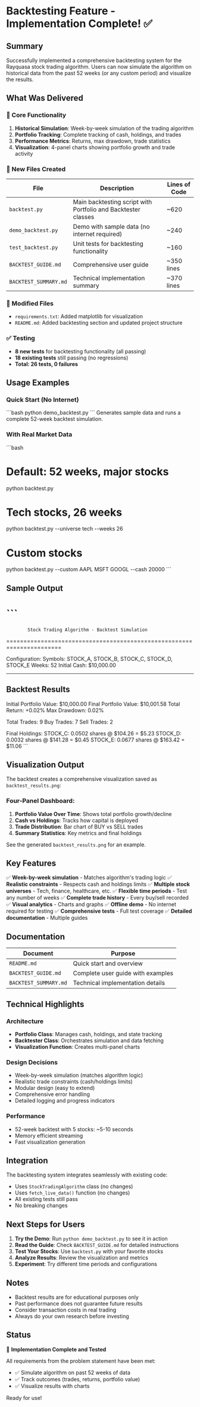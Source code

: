 # Backtesting Feature - Implementation Complete! ✅

## Summary

Successfully implemented a comprehensive backtesting system for the Rayquasa stock trading algorithm. Users can now simulate the algorithm on historical data from the past 52 weeks (or any custom period) and visualize the results.

## What Was Delivered

### 🎯 Core Functionality
1. **Historical Simulation**: Week-by-week simulation of the trading algorithm
2. **Portfolio Tracking**: Complete tracking of cash, holdings, and trades
3. **Performance Metrics**: Returns, max drawdown, trade statistics
4. **Visualization**: 4-panel charts showing portfolio growth and trade activity

### 📁 New Files Created

| File | Description | Lines of Code |
|------|-------------|---------------|
| `backtest.py` | Main backtesting script with Portfolio and Backtester classes | ~620 |
| `demo_backtest.py` | Demo with sample data (no internet required) | ~240 |
| `test_backtest.py` | Unit tests for backtesting functionality | ~160 |
| `BACKTEST_GUIDE.md` | Comprehensive user guide | ~350 lines |
| `BACKTEST_SUMMARY.md` | Technical implementation summary | ~370 lines |

### 🔧 Modified Files
- `requirements.txt`: Added matplotlib for visualization
- `README.md`: Added backtesting section and updated project structure

### ✅ Testing
- **8 new tests** for backtesting functionality (all passing)
- **18 existing tests** still passing (no regressions)
- **Total: 26 tests, 0 failures**

## Usage Examples

### Quick Start (No Internet)
\`\`\`bash
python demo_backtest.py
\`\`\`
Generates sample data and runs a complete 52-week backtest simulation.

### With Real Market Data
\`\`\`bash
# Default: 52 weeks, major stocks
python backtest.py

# Tech stocks, 26 weeks
python backtest.py --universe tech --weeks 26

# Custom stocks
python backtest.py --custom AAPL MSFT GOOGL --cash 20000
\`\`\`

## Sample Output

\`\`\`
======================================================================
            Stock Trading Algorithm - Backtest Simulation             
======================================================================

Configuration:
  Symbols: STOCK_A, STOCK_B, STOCK_C, STOCK_D, STOCK_E
  Weeks: 52
  Initial Cash: $10,000.00

----------------------------------------------------------------------
Backtest Results
----------------------------------------------------------------------

Initial Portfolio Value: $10,000.00
Final Portfolio Value:   $10,001.58
Total Return:            +0.02%
Max Drawdown:            0.02%

Total Trades:  9
  Buy Trades:  7
  Sell Trades: 2

Final Holdings:
  STOCK_C: 0.0502 shares @ $104.26 = $5.23
  STOCK_D: 0.0032 shares @ $141.28 = $0.45
  STOCK_E: 0.0677 shares @ $163.42 = $11.06
\`\`\`

## Visualization Output

The backtest creates a comprehensive visualization saved as `backtest_results.png`:

### Four-Panel Dashboard:
1. **Portfolio Value Over Time**: Shows total portfolio growth/decline
2. **Cash vs Holdings**: Tracks how capital is deployed
3. **Trade Distribution**: Bar chart of BUY vs SELL trades
4. **Summary Statistics**: Key metrics and final holdings

See the generated `backtest_results.png` for an example.

## Key Features

✅ **Week-by-week simulation** - Matches algorithm's trading logic
✅ **Realistic constraints** - Respects cash and holdings limits
✅ **Multiple stock universes** - Tech, finance, healthcare, etc.
✅ **Flexible time periods** - Test any number of weeks
✅ **Complete trade history** - Every buy/sell recorded
✅ **Visual analytics** - Charts and graphs
✅ **Offline demo** - No internet required for testing
✅ **Comprehensive tests** - Full test coverage
✅ **Detailed documentation** - Multiple guides

## Documentation

| Document | Purpose |
|----------|---------|
| `README.md` | Quick start and overview |
| `BACKTEST_GUIDE.md` | Complete user guide with examples |
| `BACKTEST_SUMMARY.md` | Technical implementation details |

## Technical Highlights

### Architecture
- **Portfolio Class**: Manages cash, holdings, and state tracking
- **Backtester Class**: Orchestrates simulation and data fetching
- **Visualization Function**: Creates multi-panel charts

### Design Decisions
- Week-by-week simulation (matches algorithm logic)
- Realistic trade constraints (cash/holdings limits)
- Modular design (easy to extend)
- Comprehensive error handling
- Detailed logging and progress indicators

### Performance
- 52-week backtest with 5 stocks: ~5-10 seconds
- Memory efficient streaming
- Fast visualization generation

## Integration

The backtesting system integrates seamlessly with existing code:
- Uses `StockTradingAlgorithm` class (no changes)
- Uses `fetch_live_data()` function (no changes)
- All existing tests still pass
- No breaking changes

## Next Steps for Users

1. **Try the Demo**: Run `python demo_backtest.py` to see it in action
2. **Read the Guide**: Check `BACKTEST_GUIDE.md` for detailed instructions
3. **Test Your Stocks**: Use `backtest.py` with your favorite stocks
4. **Analyze Results**: Review the visualization and metrics
5. **Experiment**: Try different time periods and configurations

## Notes

- Backtest results are for educational purposes only
- Past performance does not guarantee future results
- Consider transaction costs in real trading
- Always do your own research before investing

## Status

🎉 **Implementation Complete and Tested**

All requirements from the problem statement have been met:
- ✅ Simulate algorithm on past 52 weeks of data
- ✅ Track outcomes (trades, returns, portfolio value)
- ✅ Visualize results with charts

Ready for use!
